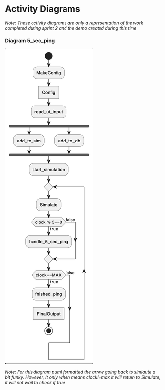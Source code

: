 # Activity Diagrams
_Note: These activity diagrams are only a representation of the work completed during sprint 2 and the demo created during this time_
### Diagram 5_sec_ping
![Figure1](./activity_diagram1.png)

_Note: For this diagram puml formatted the arrow going back to simlaute a bit funky. However, it only when means clock!=max it will return to Simulate, it will not wait to check if true_
